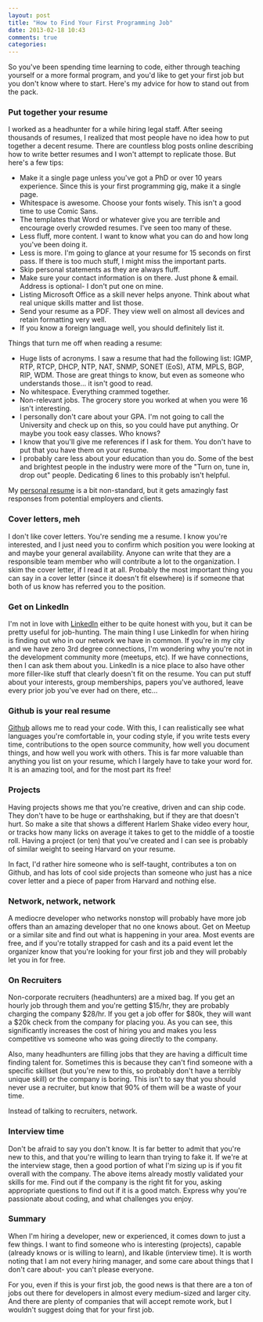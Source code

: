 ```yaml
---
layout: post
title: "How to Find Your First Programming Job"
date: 2013-02-18 10:43
comments: true
categories: 
---
```


So you've been spending time learning to code, either through teaching yourself or a more formal program, and you'd like to get your first job but you don't know where to start. Here's my advice for how to stand out from the pack. 

### Put together your resume

I worked as a headhunter for a while hiring legal staff. After seeing thousands of resumes, I realized that most people have no idea how to put together a decent resume. There are countless blog posts online describing how to write better resumes and I won't attempt to replicate those. But here's a few tips:

* Make it a single page unless you've got a PhD or over 10 years experience. Since this is your first programming gig, make it a single page. 
* Whitespace is awesome. Choose your fonts wisely. This isn't a good time to use Comic Sans.
* The templates that Word or whatever give you are terrible and encourage overly crowded resumes. I've seen too many of these.
* Less fluff, more content. I want to know what you can do and how long you've been doing it. 
* Less is more. I'm going to glance at your resume for 15 seconds on first pass. If there is too much stuff, I might miss the important parts.
* Skip personal statements as they are always fluff.
* Make sure your contact information is on there. Just phone & email. Address is optional- I don't put one on mine. 
* Listing Microsoft Office as a skill never helps anyone. Think about what real unique skills matter and list those.
* Send your resume as a PDF. They view well on almost all devices and retain formatting very well.
* If you know a foreign language well, you should definitely list it.

Things that turn me off when reading a resume:

* Huge lists of acronyms. I saw a resume that had the following list: IGMP, RTP, RTCP, DHCP, NTP, NAT, SNMP, SONET (EoS), ATM, MPLS, BGP, RIP, WDM. Those are great things to know, but even as someone who understands those... it isn't good to read.
* No whitespace. Everything crammed together.
* Non-relevant jobs. The grocery store you worked at when you were 16 isn't interesting.
* I personally don't care about your GPA. I'm not going to call the University and check up on this, so you could have put anything. Or maybe you took easy classes. Who knows?
* I know that you'll give me references if I ask for them. You don't have to put that you have them on your resume.
* I probably care less about your education than you do. Some of the best and brightest people in the industry were more of the "Turn on, tune in, drop out" people. Dedicating 6 lines to this probably isn't helpful. 

My [personal resume](http://tibbon.github.com/assets/David_Fisher_Resume_2012_online.pdf) is a bit non-standard, but it gets amazingly fast responses from potential employers and clients. 

### Cover letters, meh

I don't like cover letters. You're sending me a resume. I know you're interested, and I just need you to confirm which position you were looking at and maybe your general availability. Anyone can write that they are a responsible team member who will contribute a lot to the organization. I skim the cover letter, if I read it at all. Probably the most important thing you can say in a cover letter (since it doesn't fit elsewhere) is if someone that both of us know has referred you to the position. 

### Get on LinkedIn

I'm not in love with [LinkedIn](http://linkedin.com) either to be quite honest with you, but it can be pretty useful for job-hunting. The main thing I use LinkedIn for when hiring is finding out who in our network we have in common. If you're in my city and we have zero 3rd degree connections, I'm wondering why you're not in the development community more (meetups, etc). If we have connections, then I can ask them about you. LinkedIn is a nice place to also have other more filler-like stuff that clearly doesn't fit on the resume. You can put stuff about your interests, group memberships, papers you've authored, leave every prior job you've ever had on there, etc...

### Github is your real resume

[Github](https://github.com) allows me to read your code. With this, I can realistically see what languages you're comfortable in, your coding style, if you write tests every time, contributions to the open source community, how well you document things, and how well you work with others. This is far more valuable than anything you list on your resume, which I largely have to take your word for. It is an amazing tool, and for the most part its free!

### Projects

Having projects shows me that you're creative, driven and can ship code. They don't have to be huge or earthshaking, but if they are that doesn't hurt. So make a site that shows a different Harlem Shake video every hour, or tracks how many licks on average it takes to get to the middle of a toostie roll. Having a project (or ten) that you've created and I can see is probably of similar weight to seeing Harvard on your resume. 

In fact, I'd rather hire someone who is self-taught, contributes a ton on Github, and has lots of cool side projects than someone who just has a nice cover letter and a piece of paper from Harvard and nothing else. 

### Network, network, network

A mediocre developer who networks nonstop will probably have more job offers than an amazing developer that no one knows about. Get on Meetup or a similar site and find out what is happening in your area. Most events are free, and if you're totally strapped for cash and its a paid event let the organizer know that you're looking for your first job and they will probably let you in for free. 

### On Recruiters

Non-corporate recruiters (headhunters) are a mixed bag. If you get an hourly job through them and you're getting $15/hr, they are probably charging the company $28/hr. If you get a job offer for $80k, they will want a $20k check from the company for placing you. As you can see, this significantly increases the cost of hiring you and makes you less competitive vs someone who was going directly to the company.

Also, many headhunters are filling jobs that they are having a difficult time finding talent for. Sometimes this is because they can't find someone with a specific skillset (but you're new to this, so probably don't have a terribly unique skill) or the company is boring. This isn't to say that you should never use a recruiter, but know that 90% of them will be a waste of your time.

Instead of talking to recruiters, network. 

### Interview time

Don't be afraid to say you don't know. It is far better to admit that you're new to this, and that you're willing to learn than trying to fake it. If we're at the interview stage, then a good portion of what I'm sizing up is if you fit overall with the company. The above items already mostly validated your skills for me. Find out if the company is the right fit for you, asking appropriate questions to find out if it is a good match. Express why you're passionate about coding, and what challenges you enjoy. 

### Summary

When I'm hiring a developer, new or experienced, it comes down to just a few things. I want to find someone who is interesting (projects), capable (already knows or is willing to learn), and likable (interview time). It is worth noting that I am not every hiring manager, and some care about things that I don't care about- you can't please everyone. 

For you, even if this is your first job, the good news is that there are a ton of jobs out there for developers in almost every medium-sized and larger city. And there are plenty of companies that will accept remote work, but I wouldn't suggest doing that for your first job. 